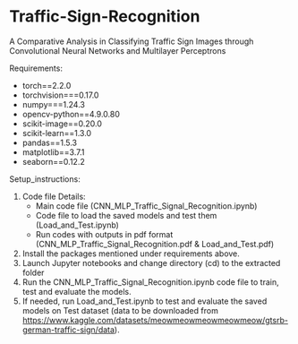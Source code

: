 # Traffic-Sign-Recognition
A Comparative Analysis in Classifying Traffic Sign Images through Convolutional Neural Networks and Multilayer Perceptrons

Requirements:

- torch==2.2.0
- torchvision===0.17.0
- numpy===1.24.3
- opencv-python==4.9.0.80
- scikit-image==0.20.0
- scikit-learn==1.3.0
- pandas==1.5.3
- matplotlib==3.7.1
- seaborn==0.12.2



Setup_instructions:

1. Code file Details:
	- Main code file (CNN_MLP_Traffic_Signal_Recognition.ipynb)
	- Code file to load the saved models and test them (Load_and_Test.ipynb)
	- Run codes with outputs in pdf format (CNN_MLP_Traffic_Signal_Recognition.pdf & Load_and_Test.pdf)
2. Install the packages mentioned under requirements above.
3. Launch Jupyter notebooks and change directory (cd) to the extracted folder
4. Run the CNN_MLP_Traffic_Signal_Recognition.ipynb code file to train, test and evaluate the models.
5. If needed, run Load_and_Test.ipynb to test and evaluate the saved models on Test dataset (data to be downloaded from https://www.kaggle.com/datasets/meowmeowmeowmeowmeow/gtsrb-german-traffic-sign/data).
